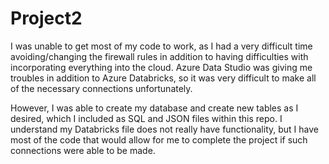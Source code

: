 # Project2

I was unable to get most of my code to work, as I had a very difficult time avoiding/changing the firewall rules in addition to having difficulties with incorporating everything into the cloud. Azure Data Studio was giving me troubles in addition to Azure Databricks, so it was very difficult to make all of the necessary connections unfortunately.

However, I was able to create my database and create new tables as I desired, which I included as SQL and JSON files within this repo.
I understand my Databricks file does not really have functionality, but I have most of the code that would allow for me to complete the project if such connections were able to be made.
